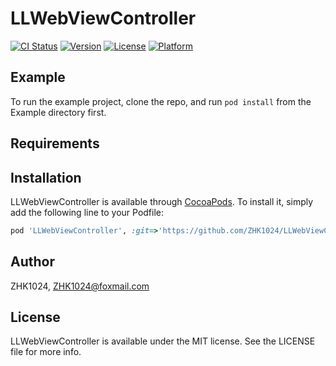 # LLWebViewController

[![CI Status](https://img.shields.io/travis/ZHK1024/LLWebViewController.svg?style=flat)](https://travis-ci.org/ZHK1024/LLWebViewController)
[![Version](https://img.shields.io/cocoapods/v/LLWebViewController.svg?style=flat)](https://cocoapods.org/pods/LLWebViewController)
[![License](https://img.shields.io/cocoapods/l/LLWebViewController.svg?style=flat)](https://cocoapods.org/pods/LLWebViewController)
[![Platform](https://img.shields.io/cocoapods/p/LLWebViewController.svg?style=flat)](https://cocoapods.org/pods/LLWebViewController)

## Example

To run the example project, clone the repo, and run `pod install` from the Example directory first.

## Requirements

## Installation

LLWebViewController is available through [CocoaPods](https://cocoapods.org). To install
it, simply add the following line to your Podfile:

```ruby
pod 'LLWebViewController', :git=>'https://github.com/ZHK1024/LLWebViewController.git'
```

## Author

ZHK1024, ZHK1024@foxmail.com

## License

LLWebViewController is available under the MIT license. See the LICENSE file for more info.
